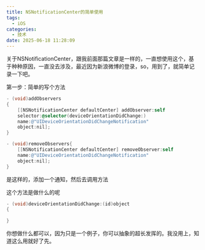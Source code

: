 ```yaml
---
title: NSNotificationCenter的简单使用
tags:
  - iOS
categories:
  - 技术
date: 2025-06-18 11:28:09
---
```


关于NSNotificationCenter，跟我前面那篇文章是一样的，一直想使用这个，基于种种原因，一直没去涉及，最近因为新浪微博的登录，so，用到了，就简单记录一下吧。

第一步：简单的写个方法

```objectivec
- (void)addObservers
{
    [[NSNotificationCenter defaultCenter] addObserver:self
    selector:@selector(deviceOrientationDidChange:)
    name:@"UIDeviceOrientationDidChangeNotification" 
    object:nil];
}

- (void)removeObservers{
    [[NSNotificationCenter defaultCenter] removeObserver:self
    name:@"UIDeviceOrientationDidChangeNotification" 
    object:nil];
}
```

是这样的，添加一个通知，然后去调用方法

这个方法是做什么的呢

```objectivec
- (void)deviceOrientationDidChange:(id)object
{
	
}
```

你想做什么都可以，因为只是一个例子，你可以抽象的超长发挥的。我没用上，知道这么用就好了先。
